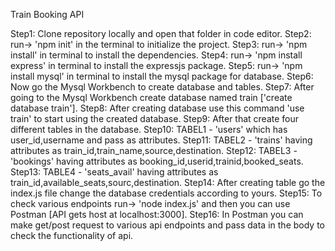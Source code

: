 Train Booking API

Step1: Clone repository locally and open that folder in code editor.
Step2: run-> 'npm init' in the terminal to initialize the project.
Step3: run-> 'npm install' in terminal to install the dependencies.
Step4: run-> 'npm install express' in terminal to install the expressjs package.
Step5: run-> 'npm install mysql' in terminal to install the mysql package for database.
Step6: Now go the Mysql Workbench to create database and tables.
Step7: After going to the Mysql Workbench create database named train ['create database train'].
Step8: After creating database use this command 'use train' to start using the created database.
Step9: After that create four different tables in the database.
Step10: TABEL1 - 'users' which has user_id,username and pass as attributes.
Step11: TABEL2 - 'trains' having attributes as train_id,train_name,source,destination.
Step12: TABEL3 - 'bookings' having attributes as booking_id,userid,trainid,booked_seats.
Step13: TABLE4 - 'seats_avail' having attributes as train_id,available_seats,sourc,destination.
Step14: After creating table go the index.js file change the database credentials according to yours.
Step15: To check various endpoints run-> 'node index.js' and then you can use Postman [API gets host at localhost:3000].
Step16: In Postman you can make get/post request to various api endpoints and pass data in the body to check the functionality of api.
